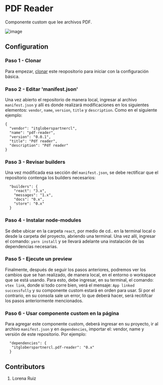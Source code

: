 # PDF Reader

Componente custom que lee archivos PDF.

![image](https://user-images.githubusercontent.com/75150307/204630240-5d4fc195-7bba-4b45-819b-e0710b2d5752.png)


## Configuration 

### Paso 1 - Clonar

Para empezar, [clonar](https://github.com/LauraCastellanos13/itgloberspartnercl.pdf-reader) este reopositorio para iniciar con la configuración básica. 
### Paso 2 - Editar 'manifest.json'

Una vez abierto el repositorio de manera local, ingresar al archivo `manifest.json` y allí es donde realizará modificaciones en los siguientes elementos: `vendor`, `name`, `version`, `title` y `description`. Como en el siguiente ejemplo:

```
{
  "vendor": "itgloberspartnercl",
  "name": "pdf-reader",
  "version": "0.0.1",
  "title": "Pdf reader",
  "description": "Pdf reader"
}
```

### Paso 3 - Revisar builders 

Una vez modificada esa sección del `manifest.json`, se debe rectificar que el repositorio contenga los builders necesarios:

```
  "builders": {
    "react": "3.x",
    "messages": "1.x",
    "docs": "0.x",
    "store": "0.x"
  }
```

### Paso 4 - Instalar node-modules

Se debe ubicar en la carpeta `react`, por medio de cd.. en la terminal local o desde la carpeta del proyecto, abriendo una terminal. Una vez allí, ingresar el comando: `yarn install` y se llevará adelante una instalación de las dependencias necesarias.

### Paso 5 - Ejecute un preview 

Finalmente, después de seguir los pasos anteriores, podremos ver los cambios que se han realizado, de manera local, en el entorno o workspace que se está usando. 
Para esto, debe ingresar, en su terminal, el comando: `vtex link`, donde si todo corre bien, verá el mensaje: `App linked successfully` y su componente custom estará en orden para usar. 
Si por el contrario, en su consola sale un error, lo que deberá hacer, será recitifcar los pasos anteriormente mencionados.

### Paso 6 - Usar componente custom en la página

Para agregar este componente custom, deberá ingresar en su proyecto, ir al archivo `manifest.json` y en `dependencies`, importar el: vendor, name y versión de este repositorio. Por ejemplo:

```
  "dependencies": {
   "itgloberspartnercl.pdf-reader": "0.x"
  }
```
## Contributors
1. Lorena Ruiz
